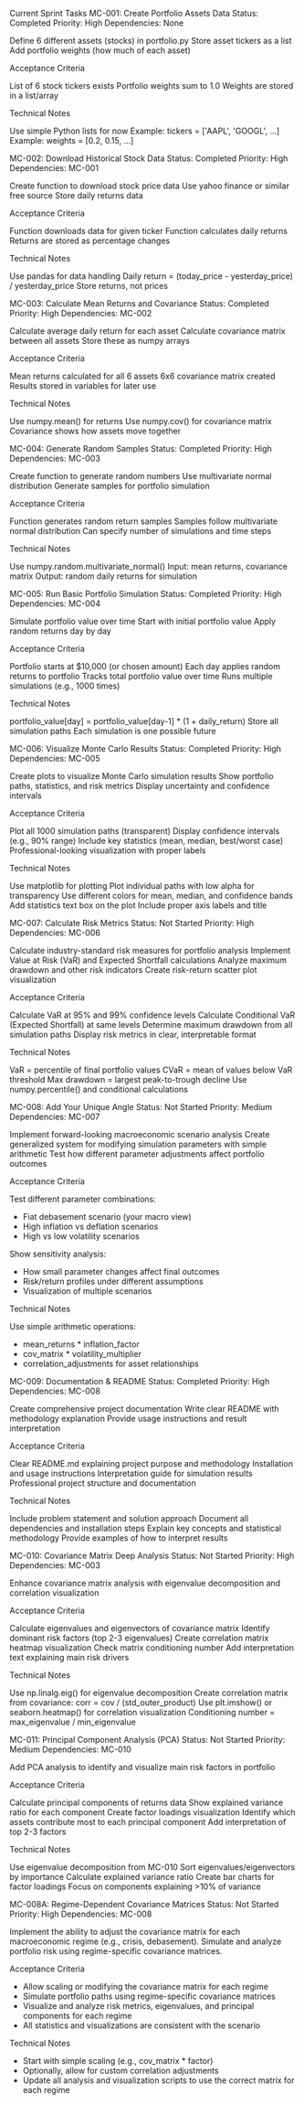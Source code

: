 Current Sprint Tasks
MC-001: Create Portfolio Assets Data
Status: Completed
Priority: High
Dependencies: None

Define 6 different assets (stocks) in portfolio.py
Store asset tickers as a list
Add portfolio weights (how much of each asset)

Acceptance Criteria

List of 6 stock tickers exists
Portfolio weights sum to 1.0
Weights are stored in a list/array

Technical Notes

Use simple Python lists for now
Example: tickers = ['AAPL', 'GOOGL', ...]
Example: weights = [0.2, 0.15, ...]


MC-002: Download Historical Stock Data
Status: Completed
Priority: High
Dependencies: MC-001

Create function to download stock price data
Use yahoo finance or similar free source
Store daily returns data

Acceptance Criteria

Function downloads data for given ticker
Function calculates daily returns
Returns are stored as percentage changes

Technical Notes

Use pandas for data handling
Daily return = (today_price - yesterday_price) / yesterday_price
Store returns, not prices


MC-003: Calculate Mean Returns and Covariance
Status: Completed
Priority: High
Dependencies: MC-002

Calculate average daily return for each asset
Calculate covariance matrix between all assets
Store these as numpy arrays

Acceptance Criteria

Mean returns calculated for all 6 assets
6x6 covariance matrix created
Results stored in variables for later use

Technical Notes

Use numpy.mean() for returns
Use numpy.cov() for covariance matrix
Covariance shows how assets move together


MC-004: Generate Random Samples
Status: Completed
Priority: High
Dependencies: MC-003

Create function to generate random numbers
Use multivariate normal distribution
Generate samples for portfolio simulation

Acceptance Criteria

Function generates random return samples
Samples follow multivariate normal distribution
Can specify number of simulations and time steps

Technical Notes

Use numpy.random.multivariate_normal()
Input: mean returns, covariance matrix
Output: random daily returns for simulation


MC-005: Run Basic Portfolio Simulation
Status: Completed
Priority: High
Dependencies: MC-004

Simulate portfolio value over time
Start with initial portfolio value
Apply random returns day by day

Acceptance Criteria

Portfolio starts at $10,000 (or chosen amount)
Each day applies random returns to portfolio
Tracks total portfolio value over time
Runs multiple simulations (e.g., 1000 times)

Technical Notes

portfolio_value[day] = portfolio_value[day-1] * (1 + daily_return)
Store all simulation paths
Each simulation is one possible future


MC-006: Visualize Monte Carlo Results
Status: Completed
Priority: High
Dependencies: MC-005

Create plots to visualize Monte Carlo simulation results
Show portfolio paths, statistics, and risk metrics
Display uncertainty and confidence intervals

Acceptance Criteria

Plot all 1000 simulation paths (transparent)
Display confidence intervals (e.g., 90% range)
Include key statistics (mean, median, best/worst case)
Professional-looking visualization with proper labels

Technical Notes

Use matplotlib for plotting
Plot individual paths with low alpha for transparency
Use different colors for mean, median, and confidence bands
Add statistics text box on the plot
Include proper axis labels and title


MC-007: Calculate Risk Metrics
Status: Not Started
Priority: High
Dependencies: MC-006

Calculate industry-standard risk measures for portfolio analysis
Implement Value at Risk (VaR) and Expected Shortfall calculations
Analyze maximum drawdown and other risk indicators
Create risk-return scatter plot visualization

Acceptance Criteria

Calculate VaR at 95% and 99% confidence levels
Calculate Conditional VaR (Expected Shortfall) at same levels
Determine maximum drawdown from all simulation paths
Display risk metrics in clear, interpretable format

Technical Notes

VaR = percentile of final portfolio values
CVaR = mean of values below VaR threshold
Max drawdown = largest peak-to-trough decline
Use numpy.percentile() and conditional calculations

MC-008: Add Your Unique Angle
Status: Not Started
Priority: Medium
Dependencies: MC-007

Implement forward-looking macroeconomic scenario analysis
Create generalized system for modifying simulation parameters with simple arithmetic
Test how different parameter adjustments affect portfolio outcomes

Acceptance Criteria

Test different parameter combinations:
- Fiat debasement scenario (your macro view)
- High inflation vs deflation scenarios
- High vs low volatility scenarios

Show sensitivity analysis:
- How small parameter changes affect final outcomes
- Risk/return profiles under different assumptions
- Visualization of multiple scenarios

Technical Notes

Use simple arithmetic operations:
- mean_returns * inflation_factor
- cov_matrix * volatility_multiplier
- correlation_adjustments for asset relationships


MC-009: Documentation & README
Status: Completed
Priority: High
Dependencies: MC-008

Create comprehensive project documentation
Write clear README with methodology explanation
Provide usage instructions and result interpretation

Acceptance Criteria

Clear README.md explaining project purpose and methodology
Installation and usage instructions
Interpretation guide for simulation results
Professional project structure and documentation

Technical Notes

Include problem statement and solution approach
Document all dependencies and installation steps
Explain key concepts and statistical methodology
Provide examples of how to interpret results

MC-010: Covariance Matrix Deep Analysis
Status: Not Started
Priority: High
Dependencies: MC-003

Enhance covariance matrix analysis with eigenvalue decomposition and correlation visualization

Acceptance Criteria

Calculate eigenvalues and eigenvectors of covariance matrix
Identify dominant risk factors (top 2-3 eigenvalues)
Create correlation matrix heatmap visualization
Check matrix conditioning number
Add interpretation text explaining main risk drivers

Technical Notes

Use np.linalg.eig() for eigenvalue decomposition
Create correlation matrix from covariance: corr = cov / (std_outer_product)
Use plt.imshow() or seaborn.heatmap() for correlation visualization
Conditioning number = max_eigenvalue / min_eigenvalue


MC-011: Principal Component Analysis (PCA)
Status: Not Started
Priority: Medium
Dependencies: MC-010

Add PCA analysis to identify and visualize main risk factors in portfolio

Acceptance Criteria

Calculate principal components of returns data
Show explained variance ratio for each component
Create factor loadings visualization
Identify which assets contribute most to each principal component
Add interpretation of top 2-3 factors

Technical Notes

Use eigenvalue decomposition from MC-010
Sort eigenvalues/eigenvectors by importance
Calculate explained variance ratio
Create bar charts for factor loadings
Focus on components explaining >10% of variance

MC-008A: Regime-Dependent Covariance Matrices
Status: Not Started
Priority: High
Dependencies: MC-008

Implement the ability to adjust the covariance matrix for each macroeconomic regime (e.g., crisis, debasement). Simulate and analyze portfolio risk using regime-specific covariance matrices.

Acceptance Criteria

- Allow scaling or modifying the covariance matrix for each regime
- Simulate portfolio paths using regime-specific covariance matrices
- Visualize and analyze risk metrics, eigenvalues, and principal components for each regime
- All statistics and visualizations are consistent with the scenario

Technical Notes

- Start with simple scaling (e.g., cov_matrix * factor)
- Optionally, allow for custom correlation adjustments
- Update all analysis and visualization scripts to use the correct matrix for each regime